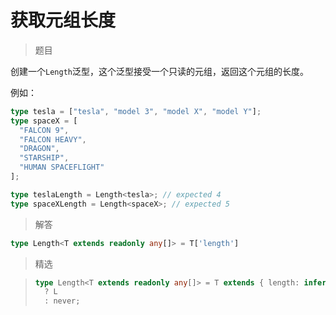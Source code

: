 # 获取元组长度

<BtnGroup 
  issue="https://tsch.js.org/18/solutions"
  answer="https://github.com/type-challenges/type-challenges/issues/31857"
/>

> 题目

创建一个`Length`泛型，这个泛型接受一个只读的元组，返回这个元组的长度。

例如：

```ts
type tesla = ["tesla", "model 3", "model X", "model Y"];
type spaceX = [
  "FALCON 9",
  "FALCON HEAVY",
  "DRAGON",
  "STARSHIP",
  "HUMAN SPACEFLIGHT"
];

type teslaLength = Length<tesla>; // expected 4
type spaceXLength = Length<spaceX>; // expected 5
```

> 解答

```ts
type Length<T extends readonly any[]> = T['length']
```

> 精选

<BtnGroup 
  featured="https://github.com/type-challenges/type-challenges/issues/2601"
/>

> ```ts
> type Length<T extends readonly any[]> = T extends { length: infer L }
>   ? L
>   : never;
> ```
